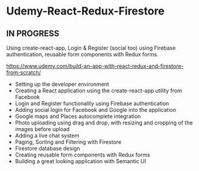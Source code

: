 # Udemy-React-Redux-Firestore
## IN PROGRESS
Using create-react-app, Login &amp; Register (social too) using Firebase authentication, reusable form components with Redux forms.

https://www.udemy.com/build-an-app-with-react-redux-and-firestore-from-scratch/

* Setting up the developer environment
* Creating a React application using the create-react-app utility from Facebook
* Login and Register functionality using Firebase authentication
* Adding social login for Facebook and Google into the application
* Google maps and Places autocomplete integration
* Photo uploading using drag and drop, with resizing and cropping of the images before upload
* Adding a live chat system
* Paging, Sorting and Filtering with Firestore
* Firestore database design
* Creating reusable form components with Redux forms
* Building a great looking application with Semantic UI




